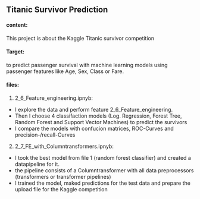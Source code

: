 ## Titanic Survivor Prediction  
#### content: 
This project is about the Kaggle Titanic survivor competition  
#### Target: 
to predict passenger survival with machine learning models using passenger features like Age, Sex, Class or Fare.  
#### files:  
1. 2_6_Feature_engineering.ipnyb:
- I explore the data and perform feature 2_6_Feature_engineering.
- Then I choose 4 classifaction models (Log. Regression, Forest Tree, Random Forest and Support Vector Machines)
  to predict the survivors
- I compare the models with confucion matrices, ROC-Curves and precision-/recall-Curves

2. 2_7_FE_with_Columntransformers.ipnyb:
- I took the best model from file 1 (random forest classifier) and created a datapipeline for it.
- the pipeline consists of a Columntransformer with all data preprocessors (transformers or 
  transformer pipelines)
- I trained the model, maked predictions for the test data and prepare the upload file for the Kaggle
  competition 

